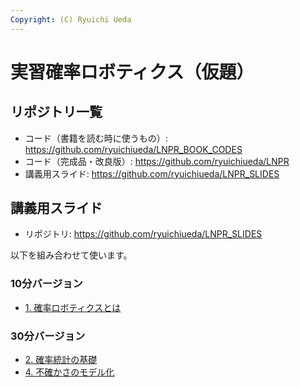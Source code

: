 ```yaml
---
Copyright: (C) Ryuichi Ueda
---
```


# 実習確率ロボティクス（仮題）

## リポジトリ一覧

* コード（書籍を読む時に使うもの）: https://github.com/ryuichiueda/LNPR_BOOK_CODES
* コード（完成品・改良版）: https://github.com/ryuichiueda/LNPR
* 講義用スライド: https://github.com/ryuichiueda/LNPR_SLIDES

## 講義用スライド

* リポジトリ: https://github.com/ryuichiueda/LNPR_SLIDES

以下を組み合わせて使います。

### 10分バージョン

* [1. 確率ロボティクスとは](https://ryuichiueda.github.io/LNPR_SLIDES/contents/20190424_chubu-u_robot_flontier1.html)

### 30分バージョン

* [2. 確率統計の基礎](https://ryuichiueda.github.io/LNPR_SLIDES/30min/chap2_30min.html)
* [4. 不確かさのモデル化](https://ryuichiueda.github.io/LNPR_SLIDES/30min/chap4_30min.html)
